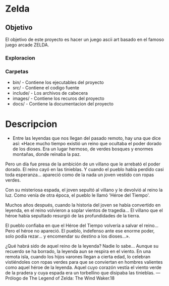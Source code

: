 # Zelda


## Objetivo
El objetivo de este proyecto es hacer un juego ascii art basado en el famoso juego arcade ZELDA.


### Exploracion


### Carpetas
- bin/ - Contiene los ejecutables del proyecto
- src/ - Contiene el codigo fuente
- include/ - Los archivos de cabecera
- images/ - Contiene los recuros del proyecto
- docs/ - Contiene la documentacion del proyecto


# Descripcion
- Entre las leyendas que nos llegan del pasado remoto, hay una que dice así:
«Hace mucho tiempo existió un reino que ocultaba el poder dorado de los dioses. Era un lugar hermoso, de verdes bosques y enormes montañas, donde reinaba la paz.

Pero un día fue presa de la ambición de un villano que le arrebató el poder dorado. El reino cayó en las tinieblas. Y cuando el pueblo había perdido casi toda esperanza... apareció como de la nada un joven vestido con ropas verdes.

Con su misteriosa espada, el joven sepultó al villano y le devolvió al reino la luz. Como venía de otra época, el pueblo le llamó 'Héroe del Tiempo'.

Muchos años después, cuando la historia del joven se había convertido en leyenda, en el reino volvieron a soplar vientos de tragedia... El villano que el héroe había sepultado resurgió de las profundidades de la tierra.

El pueblo confiaba en que el Héroe del Tiempo volvería a salvar el reino... Pero el héroe no apareció. El pueblo, indefenso ante ese enorme poder, solo podía rezar... y encomendar su destino a los dioses...».

¿Qué habrá sido de aquel reino de la leyenda? Nadie lo sabe... Aunque su recuerdo se ha borrado, la leyenda aun se respira en el viento. En una remota isla, cuando los hijos varones llegan a cierta edad, lo celebran vistiéndoles con ropas verdes para que se conviertan en hombres valientes como aquel héroe de la leyenda. Aquel cuyo corazón vestía el viento verde de la pradera y cuya espada era un torbellino que disipaba las tinieblas.
—Prólogo de The Legend of Zelda: The Wind Waker.18​




